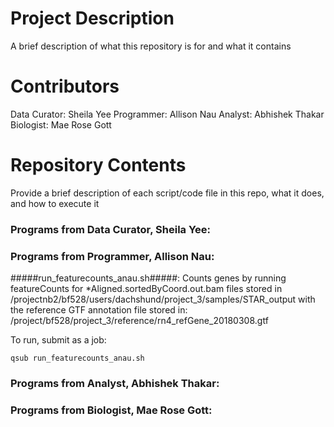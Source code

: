 # Project Description

A brief description of what this repository is for and what it contains

# Contributors

Data Curator: Sheila Yee
Programmer: Allison Nau
Analyst: Abhishek Thakar
Biologist: Mae Rose Gott

# Repository Contents

Provide a brief description of each script/code file in this repo, what it does, and how to execute it

### Programs from Data Curator, Sheila Yee:

### Programs from Programmer, Allison Nau:

#####run_featurecounts_anau.sh#####: Counts genes by running featureCounts for *Aligned.sortedByCoord.out.bam files stored in 
/projectnb2/bf528/users/dachshund/project_3/samples/STAR_output
with the reference GTF annotation file stored in:
/project/bf528/project_3/reference/rn4_refGene_20180308.gtf

To run, submit as a job:
```
qsub run_featurecounts_anau.sh
```


### Programs from Analyst, Abhishek Thakar:

### Programs from Biologist, Mae Rose Gott:
